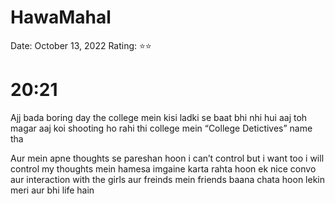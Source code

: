 # HawaMahal

Date: October 13, 2022
Rating: ⭐⭐

# 20:21

Ajj bada boring day the college mein kisi ladki se baat bhi nhi hui aaj toh magar aaj koi shooting ho rahi thi college mein “College Detictives” name tha 

Aur mein apne thoughts se pareshan hoon i can’t control but i want too i will control my thoughts mein hamesa imgaine karta rahta hoon ek nice convo aur interaction with the girls aur freinds mein friends baana chata hoon lekin meri aur bhi life hain